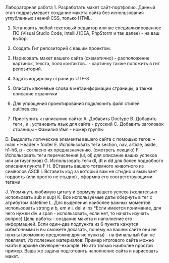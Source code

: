 Лабораторная работа 1. Разработать макет сайт-портфолио.
Данный этап подразумевает создание макета сайта без использования углубленных знаний
CSS, только HTML.
1) Установить любой текстовый редактор или же специализированное ПО (Visual Studio
Code, IntelliJ IDEA, PhpStorm и так далее) - на ваш выбор.
2) Создать Гит репозиторий с вашим проектом.
3) Нарисовать макет вашего сайта (схематично) - расположение картинок, текста, поля
контактов.. - картинку также положить в гит репозиторий.
4) Задать кодировку страницы UTF-8
5) Описать ключевые слова в метаинформации страницы, а также описание странички

6) Для упрощения проектирования подключить файл стилей outlines.css
6) Приступить к написанию сайта:
A. Добавить Doctype
B. Добавить теги <html>, <head> и <body>, установить язык для сайта - русский
C. Добавить заголовок страницы - Фамилия Имя - номер группы

D. Выделить логические элементы вашего сайта с помощью тегов:
• main
• Header
• footer
E. Использовать теги section, nav, article, aside, h1-h6, p - согласно их предназначению.
(смотреть лекцию)
F. Использовать теги перечисления (ul, ol) для описание ваших успехов или
антиуспехов)
G. Использовать теги dl, dt и dd для более подробного описания пункта F
H. ВСтавить вашего тотемного животного из символов ASCII
I. Вставить код за который вам не стыдно и вызывает гордость (или просто не стыдно)
, оформив его соответствующими тегами

J. Упомянуть любимую цитату и формулу вашего успеха (желательно испольовать sub
и sup)
K. Все используемые даты обернуть в тег <time> с атрибутом datetime
L. Для выделения наиболее важных моментов использовать strong и b, em и i, del и ins
*Если имеется понимание, для чего нужен div и span - использовать, если нет, то начать
изучать вопрос)
Цель работы - создание макета и наполнение его информацией. Если один-два подпункта
из 6 пункта кажутся избыточными и вы сможете доказать, почему на вашем сайте они не
нужны (возможно предложив другие пункты) - на финальный бал не повлияет.
Из полезных материалов:
Пример итогового сайта можно найти в архиве developer-example. Но это только наиболее
простой пример. Ваша же задача подготовить наполнение сайта и нарисовать макет.
